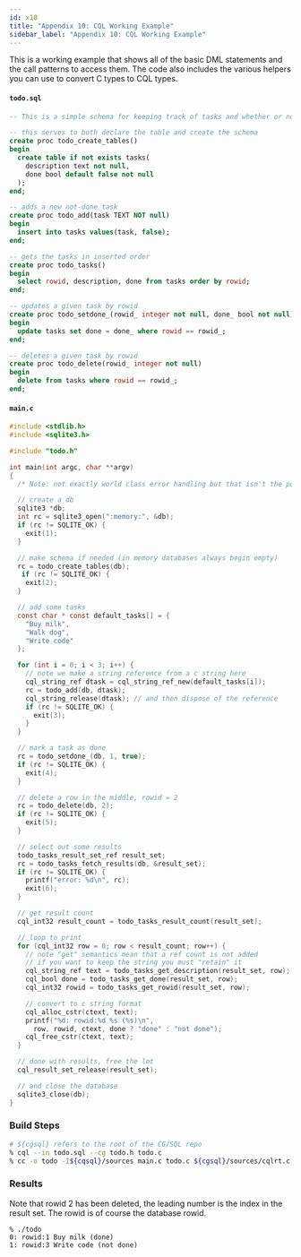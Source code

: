 ```yaml
---
id: x10
title: "Appendix 10: CQL Working Example"
sidebar_label: "Appendix 10: CQL Working Example"
---
```

<!---
-- Copyright (c) Meta Platforms, Inc. and affiliates.
--
-- This source code is licensed under the MIT license found in the
-- LICENSE file in the root directory of this source tree.
-->

This is a working example that shows all of the basic DML statements and the call patterns
to access them. The code also includes the various helpers you can use to convert C types to
CQL types.

#### `todo.sql`

```SQL
-- This is a simple schema for keeping track of tasks and whether or not they have been completed

-- this serves to both declare the table and create the schema
create proc todo_create_tables()
begin
  create table if not exists tasks(
    description text not null,
    done bool default false not null
  );
end;

-- adds a new not-done task
create proc todo_add(task TEXT NOT null)
begin
  insert into tasks values(task, false);
end;

-- gets the tasks in inserted order
create proc todo_tasks()
begin
  select rowid, description, done from tasks order by rowid;
end;

-- updates a given task by rowid
create proc todo_setdone_(rowid_ integer not null, done_ bool not null)
begin
  update tasks set done = done_ where rowid == rowid_;
end;

-- deletes a given task by rowid
create proc todo_delete(rowid_ integer not null)
begin
  delete from tasks where rowid == rowid_;
end;
```

#### `main.c`

```c
#include <stdlib.h>
#include <sqlite3.h>

#include "todo.h"

int main(int argc, char **argv)
{
  /* Note: not exactly world class error handling but that isn't the point */

  // create a db
  sqlite3 *db;
  int rc = sqlite3_open(":memory:", &db);
  if (rc != SQLITE_OK) {
    exit(1);
  }

  // make schema if needed (in memory databases always begin empty)
  rc = todo_create_tables(db);
   if (rc != SQLITE_OK) {
    exit(2);
  }

  // add some tasks
  const char * const default_tasks[] = {
    "Buy milk",
    "Walk dog",
    "Write code"
  };

  for (int i = 0; i < 3; i++) {
    // note we make a string reference from a c string here
    cql_string_ref dtask = cql_string_ref_new(default_tasks[i]);
    rc = todo_add(db, dtask);
    cql_string_release(dtask); // and then dispose of the reference
    if (rc != SQLITE_OK) {
      exit(3);
    }
  }

  // mark a task as done
  rc = todo_setdone_(db, 1, true);
  if (rc != SQLITE_OK) {
    exit(4);
  }

  // delete a row in the middle, rowid = 2
  rc = todo_delete(db, 2);
  if (rc != SQLITE_OK) {
    exit(5);
  }

  // select out some results
  todo_tasks_result_set_ref result_set;
  rc = todo_tasks_fetch_results(db, &result_set);
  if (rc != SQLITE_OK) {
    printf("error: %d\n", rc);
    exit(6);
  }

  // get result count
  cql_int32 result_count = todo_tasks_result_count(result_set);

  // loop to print
  for (cql_int32 row = 0; row < result_count; row++) {
    // note "get" semantics mean that a ref count is not added
    // if you want to keep the string you must "retain" it
    cql_string_ref text = todo_tasks_get_description(result_set, row);
    cql_bool done = todo_tasks_get_done(result_set, row);
    cql_int32 rowid = todo_tasks_get_rowid(result_set, row);

    // convert to c string format
    cql_alloc_cstr(ctext, text);
    printf("%d: rowid:%d %s (%s)\n",
      row, rowid, ctext, done ? "done" : "not done");
    cql_free_cstr(ctext, text);
  }

  // done with results, free the lot
  cql_result_set_release(result_set);

  // and close the database
  sqlite3_close(db);
}
```

### Build Steps

```sh
# ${cgsql} refers to the root of the CG/SQL repo
% cql --in todo.sql --cg todo.h todo.c
% cc -o todo -I${cqsql}/sources main.c todo.c ${cgsql}/sources/cqlrt.c -lsqlite3
```

### Results

Note that rowid 2 has been deleted, the leading number is the index in
the result set. The rowid is of course the database rowid.

```
% ./todo
0: rowid:1 Buy milk (done)
1: rowid:3 Write code (not done)
```
